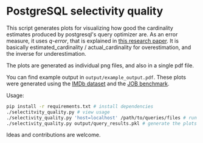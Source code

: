 # PostgreSQL selectivity quality

This script generates plots for visualizing how good the cardinality estimates
produced by postgresql's query optimizer are.  As an error measure, it uses
_q-error_, that is explained in [this research
paper](https://dl.acm.org/citation.cfm?id=2850594). It is basically
estimated_cardinality / actual_cardinality for overestimation, and the inverse
for underestimation.

The plots are generated as individual png files, and also in a single pdf file.

You can find example output in `output/example_output.pdf`. These plots were
generated using the [IMDb
dataset](ftp://ftp.fu-berlin.de/pub/misc/movies/database/frozendata/) and the
[JOB benchmark](http://dl.acm.org/citation.cfm?id=2850594).

Usage:
```bash
pip install -r requirements.txt # install dependencies
./selectitvity_quality.py # view usage
./selectivity_quality.py 'host=localhost' /path/to/queries/files # run the queries, save the data collected from the explains, and generate the plots
./selectivity_quality.py output/query_results.pkl # generate the plots from the saved data
```

Ideas and contributions are welcome.
